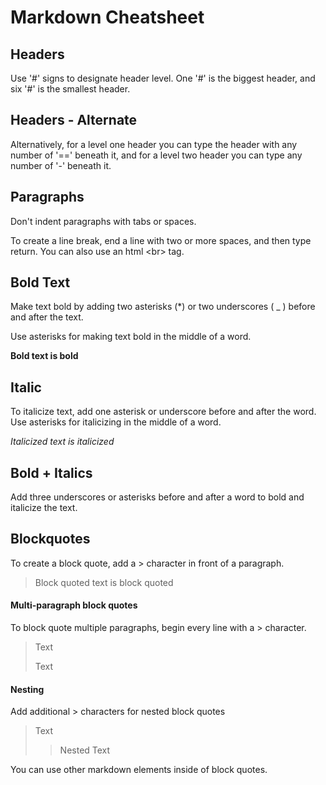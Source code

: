 # Markdown Cheatsheet

## Headers

Use '#' signs to designate header level. One '#' is the biggest header, and six '#' is the smallest header.

## Headers - Alternate

Alternatively, for a level one header you can type the header with any number of '==' beneath it, and for a level two header you can type any number of '-' beneath it.

## Paragraphs

Don't indent paragraphs with tabs or spaces.

To create a line break, end a line with two or more spaces, and then type return. You can also use an html \<br> tag.

## Bold Text

Make text bold by adding two asterisks (*) or two underscores ( _ ) before and after the text.  

Use asterisks for making text bold in the middle of a word.

**Bold text is bold**

## Italic

To italicize text, add one asterisk or underscore before and after the word. Use asterisks for italicizing in the middle of a word.

*Italicized text is italicized*

## Bold + Italics

Add three underscores or asterisks before and after a word to bold and italicize the text.

## Blockquotes

To create a block quote, add a > character in front of a paragraph.

> Block quoted text is block quoted

#### Multi-paragraph block quotes

To block quote multiple paragraphs, begin every line with a > character.

> Text
>
> Text

#### Nesting

Add additional > characters for nested block quotes

> Text
>> Nested Text

You can use other markdown elements inside of block quotes.

